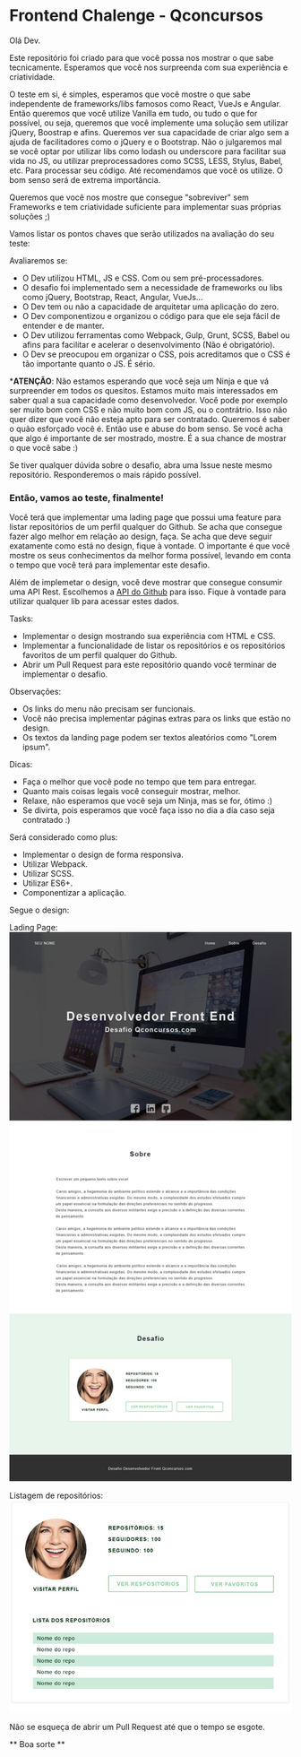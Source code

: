 # Frontend Chalenge - Qconcursos

Olá Dev.

Este repositório foi criado para que você possa nos mostrar o que sabe tecnicamente. Esperamos que você nos surpreenda com sua experiência e criatividade.

O teste em si, é simples, esperamos que você mostre o que sabe independente de frameworks/libs famosos como React, VueJs e Angular. Então queremos que você utilize Vanilla em tudo, ou tudo o que for possível, ou seja, queremos que você implemente uma solução sem utilizar jQuery, Boostrap e afins. Queremos ver sua capacidade de criar algo sem a ajuda de facilitadores como o jQuery e o Bootstrap. Não o julgaremos mal se você optar por utilizar libs como lodash ou underscore para facilitar sua vida no JS, ou utilizar preprocessadores como SCSS, LESS, Stylus, Babel, etc. Para processar seu código. Até recomendamos que você os utilize. O bom senso será de extrema importância.

Queremos que você nos mostre que consegue "sobreviver" sem Frameworks e tem criatividade suficiente para implementar suas próprias soluções ;)

Vamos listar os pontos chaves que serão utilizados na avaliação do seu teste:

Avaliaremos se:

* O Dev utilizou HTML, JS e CSS. Com ou sem pré-processadores.
* O desafio foi implementado sem a necessidade de frameworks ou libs como jQuery, Bootstrap, React, Angular, VueJs...
* O Dev tem ou não a capacidade de arquitetar uma aplicação do zero.
* O Dev componentizou e organizou o código para que ele seja fácil de entender e de manter.
* O Dev utilizou ferramentas como Webpack, Gulp, Grunt, SCSS, Babel ou afins para facilitar e acelerar o desenvolvimento (Não é obrigatório).
* O Dev se preocupou em organizar o CSS, pois acreditamos que o CSS é tão importante quanto o JS. É sério.

***ATENÇÃO**: Não estamos esperando que você seja um Ninja e que vá surpreender em todos os quesitos. Estamos muito mais interessados em saber qual a sua capacidade como desenvolvedor. Você pode por exemplo ser muito bom com CSS e não muito bom com JS, ou o contrátrio. Isso não quer dizer que você não esteja apto para ser contratado. Queremos é saber o quão esforçado você é. Então use e abuse do bom senso. Se você acha que algo é importante de ser mostrado, mostre. É a sua chance de mostrar o que você sabe :)

Se tiver qualquer dúvida sobre o desafio, abra uma Issue neste mesmo repositório. Responderemos o mais rápido possível.

### Então, vamos ao teste, finalmente!

Você terá que implementar uma lading page que possui uma feature para listar repositórios de um perfil qualquer do Github. Se acha que consegue fazer algo melhor em relação ao design, faça. Se acha que deve seguir exatamente como está no design, fique à vontade. O importante é que você mostre os seus conhecimentos da melhor forma possível, levando em conta o tempo que você terá para implementar este desafio.

Além de implemetar o design, você deve mostrar que consegue consumir uma API Rest. Escolhemos a [API do Github](https://developer.github.com/v3/) para isso. Fique à vontade para utilizar qualquer lib para acessar estes dados.

Tasks:

* Implementar o design mostrando sua experiência com HTML e CSS.
* Implementar a funcionalidade de listar os repositórios e os repositórios favoritos de um perfil qualquer do Github.
* Abrir um Pull Request para este repositório quando você terminar de implementar o desafio.

Observações:

* Os links do menu não precisam ser funcionais.
* Você não precisa implementar páginas extras para os links que estão no design.
* Os textos da landing page podem ser textos aleatórios como "Lorem ipsum".

Dicas:

* Faça o melhor que você pode no tempo que tem para entregar.
* Quanto mais coisas legais você conseguir mostrar, melhor.
* Relaxe, não esperamos que você seja um Ninja, mas se for, ótimo :)
* Se divirta, pois esperamos que você faça isso no dia a dia caso seja contratado :)

Será considerado como plus:

* Implementar o design de forma responsiva.
* Utilizar Webpack.
* Utilizar SCSS.
* Utilizar ES6+.
* Componentizar a aplicação.

Segue o design:

Lading Page:
![Alt text](desafio-front.jpg?raw=true "Landing Page")

Listagem de repositórios:
![Alt text](desafio2.jpg?raw=true "Feature")


Não se esqueça de abrir um Pull Request até que o tempo se esgote.

** Boa sorte **
